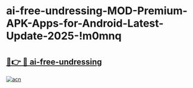 # ai-free-undressing-MOD-Premium-APK-Apps-for-Android-Latest-Update-2025-!m0mnq

# <h2><a href="https://mhpm2t.esa.edu.pl?title=ai-free-undressing&ref=m0mnq">🔗👉 🔴 ai-free-undressing</a></h2>

[![acn](https://github.com/user-attachments/assets/0f9c940e-d8b0-45ae-aac7-cd30a18b3e1c)](https://mhpm2t.esa.edu.pl?title=ai-free-undressing&ref=m0mnq)

